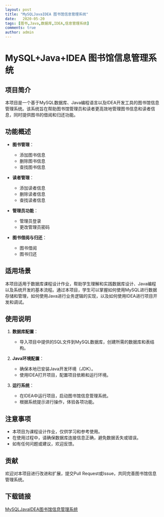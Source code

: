 ```yaml
---
layout: post
title: "MySQLJavaIDEA 图书馆信息管理系统"
date:   2020-05-20
tags: [图书,Java,数据库,IDEA,信息管理系统]
comments: true
author: admin
---
```

# MySQL+Java+IDEA 图书馆信息管理系统

## 项目简介

本项目是一个基于MySQL数据库、Java编程语言以及IDEA开发工具的图书馆信息管理系统。该系统旨在帮助图书馆管理员和读者更高效地管理图书信息和读者信息，同时提供图书的借阅和归还功能。

## 功能概述

- **图书管理**：
  - 添加图书信息
  - 删除图书信息
  - 查找图书信息

- **读者管理**：
  - 添加读者信息
  - 删除读者信息
  - 查找读者信息

- **管理员功能**：
  - 管理员登录
  - 更改管理员密码

- **图书借阅与归还**：
  - 图书借阅
  - 图书归还

## 适用场景

本项目适用于数据库课程设计作业，帮助学生理解和实践数据库设计、Java编程以及系统开发的基本流程。通过本项目，学生可以掌握如何使用MySQL进行数据存储和管理，如何使用Java进行业务逻辑的实现，以及如何使用IDEA进行项目开发和调试。

## 使用说明

1. **数据库配置**：
   - 导入项目中提供的SQL文件到MySQL数据库，创建所需的数据库和表结构。

2. **Java环境配置**：
   - 确保本地已安装Java开发环境（JDK）。
   - 使用IDEA打开项目，配置项目依赖和运行环境。

3. **运行系统**：
   - 在IDEA中运行项目，启动图书馆信息管理系统。
   - 根据系统提示进行操作，体验各项功能。

## 注意事项

- 本项目为课程设计作业，仅供学习和参考使用。
- 在使用过程中，请确保数据库连接信息正确，避免数据丢失或错误。
- 如有任何问题或建议，欢迎反馈。

## 贡献

欢迎对本项目进行改进和扩展，提交Pull Request或Issue，共同完善图书馆信息管理系统。

## 下载链接

[MySQLJavaIDEA图书馆信息管理系统](https://pan.quark.cn/s/d9583005df3c)